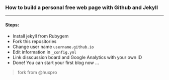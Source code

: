 ### How to build a personal free web page with Github and Jekyll
_______
#### Steps:

- Install jekyll from Rubygem
- Fork this repositories
- Change user name `username.github.io`
- Edit information in `_config.yml`
- Link disscussion board and Google Analytics with your own ID
- Done! You can start your first blog now ...


> fork from @huxpro
